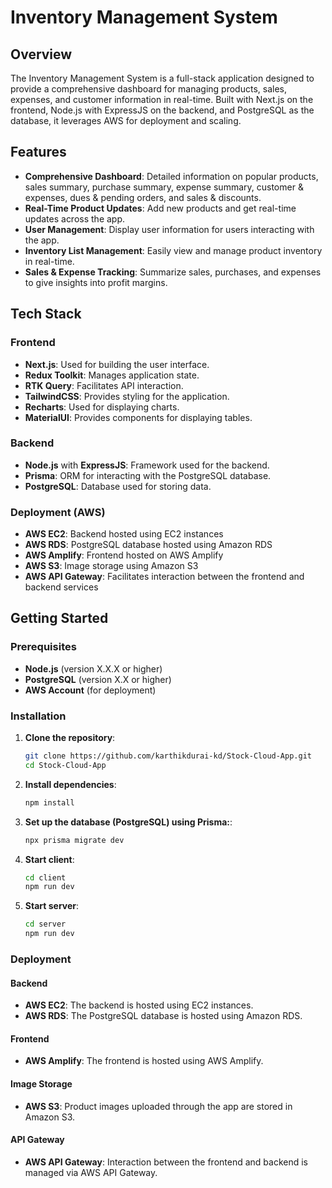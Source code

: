 # Inventory Management System

## Overview

The Inventory Management System is a full-stack application designed to provide a comprehensive dashboard for managing products, sales, expenses, and customer information in real-time. Built with Next.js on the frontend, Node.js with ExpressJS on the backend, and PostgreSQL as the database, it leverages AWS for deployment and scaling.

## Features

- **Comprehensive Dashboard**: Detailed information on popular products, sales summary, purchase summary, expense summary, customer & expenses, dues & pending orders, and sales & discounts.
- **Real-Time Product Updates**: Add new products and get real-time updates across the app.
- **User Management**: Display user information for users interacting with the app.
- **Inventory List Management**: Easily view and manage product inventory in real-time.
- **Sales & Expense Tracking**: Summarize sales, purchases, and expenses to give insights into profit margins.

## Tech Stack

### Frontend

- **Next.js**: Used for building the user interface.
- **Redux Toolkit**: Manages application state.
- **RTK Query**: Facilitates API interaction.
- **TailwindCSS**: Provides styling for the application.
- **Recharts**: Used for displaying charts.
- **MaterialUI**: Provides components for displaying tables.

### Backend

- **Node.js** with **ExpressJS**: Framework used for the backend.
- **Prisma**: ORM for interacting with the PostgreSQL database.
- **PostgreSQL**: Database used for storing data.

### Deployment (AWS)

- **AWS EC2**: Backend hosted using EC2 instances
- **AWS RDS**: PostgreSQL database hosted using Amazon RDS
- **AWS Amplify**: Frontend hosted on AWS Amplify
- **AWS S3**: Image storage using Amazon S3
- **AWS API Gateway**: Facilitates interaction between the frontend and backend services

## Getting Started

### Prerequisites

- **Node.js** (version X.X.X or higher)
- **PostgreSQL** (version X.X or higher)
- **AWS Account** (for deployment)

### Installation

1. **Clone the repository**:

   ```bash
   git clone https://github.com/karthikdurai-kd/Stock-Cloud-App.git
   cd Stock-Cloud-App

   ```

2. **Install dependencies**:

   ```bash
   npm install

   ```

3. **Set up the database (PostgreSQL) using Prisma:**:

   ```bash
   npx prisma migrate dev

   ```

4. **Start client**:

   ```bash
   cd client
   npm run dev

   ```

5. **Start server**:
   ```bash
   cd server
   npm run dev
   ```

### Deployment

#### Backend

- **AWS EC2**: The backend is hosted using EC2 instances.
- **AWS RDS**: The PostgreSQL database is hosted using Amazon RDS.

#### Frontend

- **AWS Amplify**: The frontend is hosted using AWS Amplify.

#### Image Storage

- **AWS S3**: Product images uploaded through the app are stored in Amazon S3.

#### API Gateway

- **AWS API Gateway**: Interaction between the frontend and backend is managed via AWS API Gateway.
